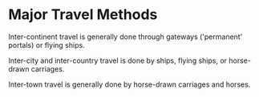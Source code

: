 # Major Travel Methods

Inter-continent travel is generally done through gateways ('permanent' portals) or flying ships.

Inter-city and inter-country travel is done by ships, flying ships, or horse-drawn carriages.

Inter-town travel is generally done by horse-drawn carriages and horses.
